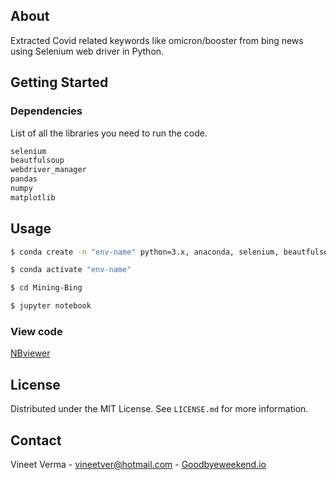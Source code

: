 ## About

Extracted Covid related keywords like omicron/booster from bing news using Selenium web driver in Python.

## Getting Started

### Dependencies

List of all the libraries you need to run the code.

  ```sh
selenium
beautfulsoup
webdriver_manager
pandas
numpy
matplotlib
  ```


<!-- USAGE EXAMPLES -->
## Usage

  ```sh
  $ conda create -n "env-name" python=3.x, anaconda, selenium, beautfulsoup, webdriver_manager
 
  $ conda activate "env-name"
  
  $ cd Mining-Bing

  $ jupyter notebook
  ```

### View code 

[NBviewer](https://nbviewer.org/github/vineetver/Web-Mining-Bing/blob/main/web_mining.ipynb)

## License

Distributed under the MIT License. See `LICENSE.md` for more information.

## Contact

Vineet Verma - vineetver@hotmail.com - [Goodbyeweekend.io](https://www.goodbyeweekend.io/)
